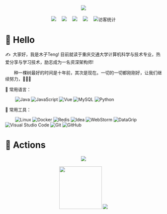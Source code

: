 <!-- 动态打字效果 -->
<h1 align="center">
    <img src="https://readme-typing-svg.herokuapp.com/?lines=我是木子Teng，一名大三计科学生&center=true&size=27">
</h1>

<!-- 个人资料徽标 -->
<div align="center">
  <a href="https://www.yuque.com/ambition-bcpii/muziteng"><img src="https://img.shields.io/badge/知识库-语雀-green"></a>&emsp;
  <a href="https://blog.csdn.net/m0_52781902/"><img src="https://img.shields.io/badge/CSDN-%E5%8D%9A%E5%AE%A2-c32136"></a>&emsp;
  <a href="https://space.bilibili.com/699813925/"><img src="https://img.shields.io/badge/bilibili-B%E7%AB%99-ff69b4"></a>&emsp;
  <a href="https://www.zhihu.com/people/lovely-92-81-60/"><img src="https://img.shields.io/badge/zhihu-%E7%9F%A5%E4%B9%8E-blue"></a>&emsp;
<!-- 访客数统计徽标 -->
  <img src="https://visitor-badge.glitch.me/badge?page_id=CodeTeng" alt="访客统计" /></div>

#  🙋 Hello

<p>✍️&nbsp;&nbsp;大家好，我是木子Teng! 目前就读于重庆交通大学计算机科学与技术专业，热爱分享与学习技术，励志成为一名资深架构师!</p>
<p>&emsp;&emsp;种一棵树最好的时间是十年前，其次是现在。一切的一切都刚刚好，让我们继续努力，💪💪💪</p>

🧠 常用语言：

&emsp;&emsp; 
![Java](https://img.shields.io/badge/-Java-yellow?style=flat-square&logo=java)
![JavaScript](https://img.shields.io/badge/-JavaScript-orange?style=flat-square&logo=javascript)
![Vue](https://img.shields.io/badge/-Vue-1572B6?style=flat-square&logo=vuedotjs)
![MySQL](https://img.shields.io/badge/MySQL-%2300f.svg?style=flat-square&logo=mysql&logoColor=white)
![Python](https://img.shields.io/badge/-Python-pink?style=flat-square&logo=Python)


🧰 常用工具：

&emsp;&emsp; 
![Linux](https://img.shields.io/badge/Linux-FCC624?style=style=flat-square&logo=linux&logoColor=black)
![Docker](https://img.shields.io/badge/-Docker-FCC624?style=flat-square&logo=docker)
![Redis](https://img.shields.io/badge/-Redis-important?style=flat-square&logo=redis)
![Idea](https://img.shields.io/badge/-Idea-red?style=flat-square&logo=intellijidea)
![WebStorm](https://img.shields.io/badge/-WebStorm-blue?style=flat-square&logo=webstorm)
![DataGrip](https://img.shields.io/badge/-DataGrip-green?style=flat-square&logo=datagrip)
![Visual Studio Code](https://img.shields.io/badge/-Visual%20Studio%20Code-007ACC?style=flat-square&logo=Visual%20Studio%20Code&logoColor=fff)
![Git](https://img.shields.io/badge/-Git-FCC624?style=flat-square&logo=git)
![GitHub](https://img.shields.io/badge/-GitHub-pink?style=flat-square&logo=github)

# 🚀 Actions

<!-- metrics 基础资料 -->
<div align="center"> <img src="https://metrics.lecoq.io/CodeTeng?template=classic&config.timezone=Asia%2FShanghai"> </div>
<br>

<!-- GitHub数据统计 -->
<div align="center"> 
<img height="137px" src="https://github-readme-stats.vercel.app/api?username=CodeTeng&hide_title=true&hide_border=true&show_icons=trueline_height=21&text_color=000&icon_color=000&bg_color=0,ea6161,ffc64d,fffc4d,52fa5a&theme=graywhite" />
<img src="https://github-readme-stats.vercel.app/api/top-langs/?username=CodeTeng&hide_title=true&hide_border=true&layout=compact&langs_count=6&text_color=000&icon_color=fff&bg_color=0,52fa5a,4dfcff,c64dff&theme=graywhite" />
</div>


<!--
**CodeTeng/CodeTeng** is a ✨ _special_ ✨ repository because its `README.md` (this file) appears on your GitHub profile.

Here are some ideas to get you started:

- 🔭 I’m currently working on ...
- 🌱 I’m currently learning ...
- 👯 I’m looking to collaborate on ...
- 🤔 I’m looking for help with ...
- 💬 Ask me about ...
- 📫 How to reach me: ...
- 😄 Pronouns: ...
- ⚡ Fun fact: ...
-->
